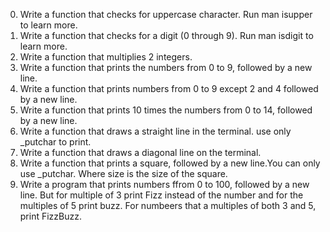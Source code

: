 0. Write a function that checks for uppercase character. Run man isupper to learn more.
1. Write a function that checks for a digit (0 through 9). Run man isdigit to learn more.
2. Write a function that multiplies 2 integers.
3. Write a function that prints the numbers from 0 to 9, followed by a new line.
4. Write a function that prints numbers from 0 to 9 except 2 and 4 followed by a new line.
5. Write a function that prints 10 times the numbers from 0 to 14, followed by a new line.
6. Write a function that draws a straight line in the terminal. use only _putchar to print.
7. Write a function that draws a diagonal line on the terminal.
8. Write a function that prints a square, followed by a new line.You can only use _putchar. Where size is the size of the square.
9. Write a program that prints numbers ffrom 0 to 100, followed by a new  line. But for multiple of 3 print Fizz instead of the number and for the multiples of 5 print buzz. For numbeers that a multiples of both 3 and 5, print FizzBuzz.
